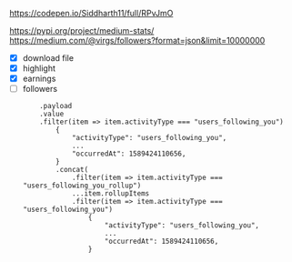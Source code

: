 <script src="https://kit.fontawesome.com/1697e8bf90.js" crossorigin="anonymous"></script>
https://codepen.io/Siddharth11/full/RPvJmO

https://pypi.org/project/medium-stats/
https://medium.com/@virgs/followers?format=json&limit=10000000

- [x] download file
- [x] highlight
- [x] earnings
- [ ] followers
    ```(https://medium.com/_/api/activity?limit=1000000)
        .payload
        .value
        .filter(item => item.activityType === "users_following_you")
            {
                "activityType": "users_following_you",
                ...
                "occurredAt": 1589424110656,
            }
            .concat(
                .filter(item => item.activityType === "users_following_you_rollup")
                ...item.rollupItems
                .filter(item => item.activityType === "users_following_you")
                    {
                        "activityType": "users_following_you",
                        ...
                        "occurredAt": 1589424110656,
                    }
    ```
